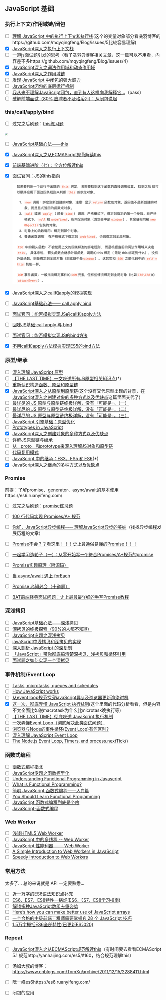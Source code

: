 ## JavaScript 基础

### 执行上下文/作用域链/闭包

- [ ] [理解 JavaScript 中的执行上下文和执行栈](https://juejin.im/post/5ba32171f265da0ab719a6d7)(这个的变量对象部分看冼羽博客的https://github.com/mqyqingfeng/Blog/issues/5比较容易理解)
- [x] [JavaScript深入之执行上下文栈](https://github.com/mqyqingfeng/Blog/issues/4)
- [ ] [一道js面试题引发的思考](https://github.com/kuitos/kuitos.github.io/issues/18)（看了冼羽的博客相关文章，这一篇可以不用看，内容差不多https://github.com/mqyqingfeng/Blog/issues/4）
- [x] [JavaScript深入之词法作用域和动态作用域](https://github.com/mqyqingfeng/Blog/issues/3)
- [x] [JavaScript深入之作用域链](https://github.com/mqyqingfeng/Blog/issues/6)
- [ ] [发现 JavaScript 中闭包的强大威力](https://juejin.im/post/5c4e6a90e51d4552266576d2)
- [ ] [JavaScript闭包的底层运行机制](http://blog.leapoahead.com/2015/09/15/js-closure/)
- [ ] [我从来不理解JavaScript闭包，直到有人这样向我解释它...](https://zhuanlan.zhihu.com/p/56490498)（pass）
- [ ] [破解前端面试（80% 应聘者不及格系列）：从闭包说起](https://juejin.im/post/58f1fa6a44d904006cf25d22#heading-0)

### this/call/apply/bind

- [ ] 过完之后刷题：[this练习题](https://juejin.cn/post/6844904083707396109)

<img src="/Users/hergun/Desktop/resource/DALIY-STUDY/img/this的5种绑定方式.png" style="zoom:50%;" />

- [ ] [JavaScript基础心法——this](https://github.com/axuebin/articles/issues/6)

- [x] [JavaScript深入之从ECMAScript规范解读this](https://github.com/mqyqingfeng/Blog/issues/7)

- [x] [前端基础进阶（七）：全方位解读this](https://www.jianshu.com/p/d647aa6d1ae6)

- [x] [面试官问：JS的this指向](https://juejin.im/post/5c0c87b35188252e8966c78a)

  <img src="./img/this指向.png" style="zoom:50%;" />

- [x] [JavaScript深入之call和apply的模拟实现](https://juejin.im/post/5907eb99570c3500582ca23c)

- [ ] [JavaScript基础心法—— call apply bind](https://github.com/axuebin/articles/issues/7)

- [ ] [面试官问：能否模拟实现JS的call和apply方法](https://juejin.im/post/5bf6c79bf265da6142738b29)

- [ ] [回味JS基础:call apply 与 bind](https://juejin.im/post/57dc97f35bbb50005e5b39bd)

- [ ] [面试官问：能否模拟实现JS的bind方法](https://juejin.im/post/5bec4183f265da616b1044d7)

- [x] [不用call和apply方法模拟实现ES5的bind方法](https://github.com/jawil/blog/issues/16)

### 原型/继承

- [ ] [深入理解 JavaScript 原型](https://mp.weixin.qq.com/s/1UDILezroK5wrcK-Z5bHOg)
- [ ] [【THE LAST TIME】一文吃透所有JS原型相关知识点](https://juejin.im/post/5dba456d518825721048bce9)(*)
- [ ] [重新认识构造函数、原型和原型链](https://juejin.im/post/5c6a9c10f265da2db87b98f3)
- [x] [JavaScript深入之从原型到原型链](https://github.com/mqyqingfeng/blog/issues/2)(这个没有交代原型出现的背景，在[JavaScript深入之创建对象的多种方式以及优缺点](https://github.com/mqyqingfeng/Blog/issues/15)这篇里面交代了)
- [ ] [最详尽的 JS 原型与原型链终极详解，没有「可能是」。（一）](https://www.jianshu.com/p/dee9f8b14771)
- [ ] [最详尽的 JS 原型与原型链终极详解，没有「可能是」。（二）](https://www.jianshu.com/p/652991a67186)
- [ ] [最详尽的 JS 原型与原型链终极详解，没有「可能是」。（三）](https://www.jianshu.com/p/a4e1e7b6f4f8)
- [ ] [JavaScript 引擎基础：原型优化](https://hijiangtao.github.io/2018/08/21/Prototypes/)
- [ ] [Prototypes in JavaScript](https://medium.com/better-programming/prototypes-in-javascript-5bba2990e04b)
- [x] [JavaScript深入之创建对象的多种方式以及优缺点](https://github.com/mqyqingfeng/Blog/issues/15)
- [ ] [详解JS原型链与继承](http://louiszhai.github.io/2015/12/15/prototypeChain/)
- [ ] [从__proto__和prototype来深入理解JS对象和原型链](https://github.com/creeperyang/blog/issues/9)
- [ ] [代码复用模式](https://github.com/jayli/javascript-patterns/blob/master/chapter6.markdown)
- [ ] [JavaScript 中的继承：ES3、ES5 和 ES6](https://juejin.cn/post/6844903543476846600)(*)
- [x] [JavaScript深入之继承的多种方式以及优缺点](https://github.com/mqyqingfeng/Blog/issues/16)

###  Promise

前提：了解promise、generator、async/await的基本使用https://es6.ruanyifeng.com/

- [ ] 过完之后刷题：[promise练习题](https://juejin.cn/post/6844904077537574919#heading-51)

- [ ] [100 行代码实现 Promises/A+ 规范](https://mp.weixin.qq.com/s/qdJ0Xd8zTgtetFdlJL3P1g)
- [ ] [你好，JavaScript异步编程---- 理解JavaScript异步的美妙](https://juejin.im/post/5b56c3586fb9a04faa79a8e0)（找找异步编程发展历程的文章）
- [ ] [Promise不会？？看这里！！！史上最通俗易懂的Promise！！！](https://juejin.im/post/5afe6d3bf265da0b9e654c4b)
- [ ] [一起学习造轮子（一）：从零开始写一个符合Promises/A+规范的promise](https://juejin.im/post/5b16800fe51d4506ae719bae#heading-34)
- [ ] [Promise实现原理（附源码）](https://juejin.im/post/5b83cb5ae51d4538cc3ec354)
- [ ] [当 async/await 遇上 forEach](https://objcer.com/2017/10/12/async-await-with-forEach/)
- [ ] [Promise 必知必会（十道题）](https://juejin.im/post/5a04066351882517c416715d)
- [ ] [BAT前端经典面试问题：史上最最最详细的手写Promise教程](https://juejin.im/post/5b2f02cd5188252b937548ab#heading-9)

### 深浅拷贝

- [ ] [JavaScript基础心法——深浅拷贝](https://github.com/axuebin/articles/issues/20)
- [ ] [深拷贝的终极探索（90%的人都不知道）](https://juejin.im/post/5bc1ae9be51d450e8b140b0c)
- [ ] [JavaScript专题之深浅拷贝](https://github.com/mqyqingfeng/Blog/issues/32)
- [ ] [javaScript中浅拷贝和深拷贝的实现](https://github.com/wengjq/Blog/issues/3)
- [ ] [深入剖析 JavaScript 的深复制](https://jerryzou.com/posts/dive-into-deep-clone-in-javascript/)
- [ ] [「JavaScript」带你彻底搞清楚深拷贝、浅拷贝和循环引用](https://segmentfault.com/a/1190000015042902)
- [ ] [面试题之如何实现一个深拷贝](https://github.com/yygmind/blog/issues/29)

### 事件机制/Event Loop

- [ ] [Tasks, microtasks, queues and schedules](https://jakearchibald.com/2015/tasks-microtasks-queues-and-schedules/)
- [ ] [How JavaScript works](https://blog.sessionstack.com/how-javascript-works-event-loop-and-the-rise-of-async-programming-5-ways-to-better-coding-with-2f077c4438b5)
- [ ] [从event loop规范探究javaScript异步及浏览器更新渲染时机](https://github.com/aooy/blog/issues/5)
- [x] [这一次，彻底弄懂 JavaScript 执行机制](https://juejin.im/post/59e85eebf265da430d571f89)(这个里面的代码分析看看，但是内容不太全面比如说macrotask为什么比microtask晚执行等)
- [ ] [【THE LAST TIME】彻底吃透 JavaScript 执行机制](https://juejin.im/post/5d901418518825539312f587)
- [ ] [一次弄懂Event Loop（彻底解决此类面试问题）](https://juejin.im/post/5c3d8956e51d4511dc72c200)
- [ ] [浏览器与Node的事件循环(Event Loop)有何区别?](https://zhuanlan.zhihu.com/p/54882306)
- [ ] [深入理解 JavaScript Event Loop](https://zhuanlan.zhihu.com/p/34229323)
- [ ] [The Node.js Event Loop, Timers, and process.nextTick()](https://nodejs.org/en/docs/guides/event-loop-timers-and-nexttick/)

### 函数式编程

- [ ] [函数式编程指北](https://llh911001.gitbooks.io/mostly-adequate-guide-chinese/content/)
- [ ] [JavaScript专题之函数柯里化](https://github.com/mqyqingfeng/Blog/issues/42)
- [ ] [Understanding Functional Programming in Javascript](https://levelup.gitconnected.com/understanding-functional-programming-in-javascript-a-complete-guide-e85ed13b42c8)
- [ ] [What is Functional Programming?](https://medium.com/javascript-scene/master-the-javascript-interview-what-is-functional-programming-7f218c68b3a0)
- [ ] [简明 JavaScript 函数式编程——入门篇](https://juejin.im/post/5d70e25de51d453c11684cc4)
- [ ] [You Should Learn Functional Programming](https://dev.to/allanmacgregor/you-should-learn-functional-programming-in-2018-4nff)
- [ ] [JavaScript 函数式编程到底是个啥](https://segmentfault.com/a/1190000009864459)
- [ ] [JavaScript-函数式编程](https://github.com/ecmadao/Coding-Guide/blob/master/Notes/JavaScript/JavaScript函数式编程.md)

### Web Worker

- [ ] [浅谈HTML5 Web Worker](https://juejin.im/post/59c1b3645188250ea1502e46)
- [ ] [JavaScript 中的多线程 -- Web Worker](https://zhuanlan.zhihu.com/p/25184390)
- [ ] [JavaScript 性能利器 —— Web Worker](https://juejin.im/post/5c10e5a9f265da611c26d634)
- [ ] [A Simple Introduction to Web Workers in JavaScript](https://medium.com/young-coder/a-simple-introduction-to-web-workers-in-javascript-b3504f9d9d1c)
- [ ] [Speedy Introduction to Web Workers](https://auth0.com/blog/speedy-introduction-to-web-workers/)

### 常用方法

太多了... 总的来说就是 API 一定要熟悉...

- [ ] [近一万字的ES6语法知识点补充](https://juejin.im/post/5c6234f16fb9a049a81fcca5)
- [ ] [ES6、ES7、ES8特性一锅炖(ES6、ES7、ES8学习指南)](https://juejin.im/post/5b9cb3336fb9a05d290ee47e)
- [ ] [解锁多种JavaScript数组去重姿势](https://juejin.im/post/5b0284ac51882542ad774c45)
- [ ] [Here’s how you can make better use of JavaScript arrays](https://www.freecodecamp.org/news/heres-how-you-can-make-better-use-of-javascript-arrays-3efd6395af3c/)
- [ ] [一个合格的中级前端工程师需要掌握的 28 个 JavaScript 技巧](https://juejin.im/post/5cef46226fb9a07eaf2b7516)
- [ ] [1.5万字概括ES6全部特性(已更新ES2020)](https://juejin.im/post/5d9bf530518825427b27639d)

### Repeat

- [ ] [JavaScript深入之从ECMAScript规范解读this](https://github.com/mqyqingfeng/Blog/issues/7)（有时间要去看看ECMAScript 5.1 规范http://yanhaijing.com/es5/#160，结合规范理解this）
- [ ] 汤姆大叔的博客：https://www.cnblogs.com/TomXu/archive/2011/12/15/2288411.html
- [ ] 阮一峰es6https://es6.ruanyifeng.com/
- [ ] 闭包的应用

